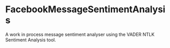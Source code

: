 # FacebookMessageSentimentAnalysis
A work in process message sentiment analyser using the VADER NTLK Sentiment Analysis tool.
